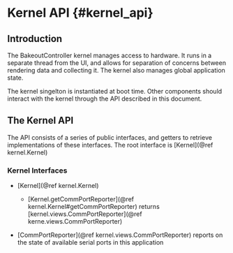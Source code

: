 # Kernel API {#kernel_api}

## Introduction
The BakeoutController kernel manages access to hardware. It runs in a 
separate thread from the UI, and allows for separation of concerns between 
rendering data and collecting it. The kernel also manages global application
 state.
  
The kernel singelton is instantiated at boot time. Other components should 
interact with the kernel through the API described in this document.

## The Kernel API

The API consists of a series of public interfaces, and getters to retrieve 
implementations of these interfaces. The root interface is 
[Kernel](@ref kernel.Kernel)

### Kernel Interfaces
* [Kernel](@ref kernel.Kernel)
    - [Kernel.getCommPortReporter](@ref kernel.Kernel#getCommPortReporter) 
    returns [kernel.views.CommPortReporter](@ref kerne.views.CommPortReporter)
    
* [CommPortReporter](@ref kernel.views.CommPortReporter) reports on the 
state of available serial ports in this application